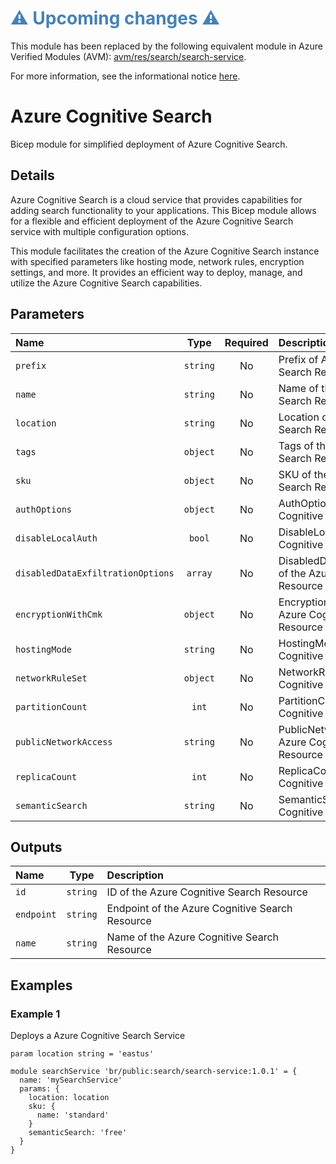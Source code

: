 <h1 style="color: steelblue;">⚠️ Upcoming changes ⚠️</h1>

This module has been replaced by the following equivalent module in Azure Verified Modules (AVM): [avm/res/search/search-service](https://github.com/Azure/bicep-registry-modules/tree/main/avm/res/search/search-service).

For more information, see the informational notice [here](https://github.com/Azure/bicep-registry-modules?tab=readme-ov-file#%EF%B8%8F-upcoming-changes-%EF%B8%8F).

# Azure Cognitive Search

Bicep module for simplified deployment of Azure Cognitive Search.

## Details

Azure Cognitive Search is a cloud service that provides capabilities for adding search functionality to your applications. This Bicep module allows for a flexible and efficient deployment of the Azure Cognitive Search service with multiple configuration options.

This module facilitates the creation of the Azure Cognitive Search instance with specified parameters like hosting mode, network rules, encryption settings, and more. It provides an efficient way to deploy, manage, and utilize the Azure Cognitive Search capabilities.

## Parameters

| Name                              | Type     | Required | Description                                                            |
| :-------------------------------- | :------: | :------: | :--------------------------------------------------------------------- |
| `prefix`                          | `string` | No       | Prefix of Azure Cognitive Search Resource Name                         |
| `name`                            | `string` | No       | Name of the Azure Cognitive Search Resource                            |
| `location`                        | `string` | No       | Location of the Azure Cognitive Search Resource                        |
| `tags`                            | `object` | No       | Tags of the Azure Cognitive Search Resource                            |
| `sku`                             | `object` | No       | SKU of the Azure Cognitive Search Resource                             |
| `authOptions`                     | `object` | No       | AuthOptions of the Azure Cognitive Search Resource                     |
| `disableLocalAuth`                | `bool`   | No       | DisableLocalAuth of the Azure Cognitive Search Resource                |
| `disabledDataExfiltrationOptions` | `array`  | No       | DisabledDataExfiltrationOptions of the Azure Cognitive Search Resource |
| `encryptionWithCmk`               | `object` | No       | EncryptionWithCmk of the Azure Cognitive Search Resource               |
| `hostingMode`                     | `string` | No       | HostingMode of the Azure Cognitive Search Resource                     |
| `networkRuleSet`                  | `object` | No       | NetworkRuleSet of the Azure Cognitive Search Resource                  |
| `partitionCount`                  | `int`    | No       | PartitionCount of the Azure Cognitive Search Resource                  |
| `publicNetworkAccess`             | `string` | No       | PublicNetworkAccess of the Azure Cognitive Search Resource             |
| `replicaCount`                    | `int`    | No       | ReplicaCount of the Azure Cognitive Search Resource                    |
| `semanticSearch`                  | `string` | No       | SemanticSearch of the Azure Cognitive Search Resource                  |

## Outputs

| Name       | Type     | Description                                     |
| :--------- | :------: | :---------------------------------------------- |
| `id`       | `string` | ID of the Azure Cognitive Search Resource       |
| `endpoint` | `string` | Endpoint of the Azure Cognitive Search Resource |
| `name`     | `string` | Name of the Azure Cognitive Search Resource     |

## Examples

### Example 1

Deploys a Azure Cognitive Search Service

```
param location string = 'eastus'

module searchService 'br/public:search/search-service:1.0.1' = {
  name: 'mySearchService'
  params: {
    location: location
    sku: {
      name: 'standard'
    }
    semanticSearch: 'free'
  }
}
```

